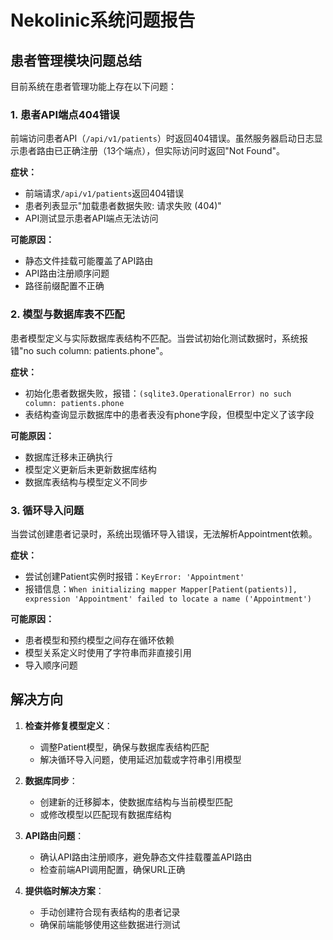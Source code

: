 # Nekolinic系统问题报告

## 患者管理模块问题总结

目前系统在患者管理功能上存在以下问题：

### 1. 患者API端点404错误

前端访问患者API（`/api/v1/patients`）时返回404错误。虽然服务器启动日志显示患者路由已正确注册（13个端点），但实际访问时返回"Not Found"。

**症状：**
- 前端请求`/api/v1/patients`返回404错误
- 患者列表显示"加载患者数据失败: 请求失败 (404)"
- API测试显示患者API端点无法访问

**可能原因：**
- 静态文件挂载可能覆盖了API路由
- API路由注册顺序问题
- 路径前缀配置不正确

### 2. 模型与数据库表不匹配

患者模型定义与实际数据库表结构不匹配。当尝试初始化测试数据时，系统报错"no such column: patients.phone"。

**症状：**
- 初始化患者数据失败，报错：`(sqlite3.OperationalError) no such column: patients.phone`
- 表结构查询显示数据库中的患者表没有phone字段，但模型中定义了该字段

**可能原因：**
- 数据库迁移未正确执行
- 模型定义更新后未更新数据库结构
- 数据库表结构与模型定义不同步

### 3. 循环导入问题

当尝试创建患者记录时，系统出现循环导入错误，无法解析Appointment依赖。

**症状：**
- 尝试创建Patient实例时报错：`KeyError: 'Appointment'`
- 报错信息：`When initializing mapper Mapper[Patient(patients)], expression 'Appointment' failed to locate a name ('Appointment')`

**可能原因：**
- 患者模型和预约模型之间存在循环依赖
- 模型关系定义时使用了字符串而非直接引用
- 导入顺序问题

## 解决方向

1. **检查并修复模型定义**：
   - 调整Patient模型，确保与数据库表结构匹配
   - 解决循环导入问题，使用延迟加载或字符串引用模型

2. **数据库同步**：
   - 创建新的迁移脚本，使数据库结构与当前模型匹配
   - 或修改模型以匹配现有数据库结构

3. **API路由问题**：
   - 确认API路由注册顺序，避免静态文件挂载覆盖API路由
   - 检查前端API调用配置，确保URL正确

4. **提供临时解决方案**：
   - 手动创建符合现有表结构的患者记录
   - 确保前端能够使用这些数据进行测试 